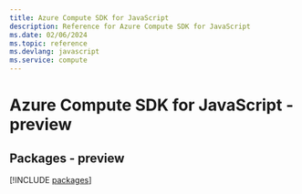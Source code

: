 ```yaml
---
title: Azure Compute SDK for JavaScript
description: Reference for Azure Compute SDK for JavaScript
ms.date: 02/06/2024
ms.topic: reference
ms.devlang: javascript
ms.service: compute
---
```

# Azure Compute SDK for JavaScript - preview
## Packages - preview
[!INCLUDE [packages](compute-index.md)]